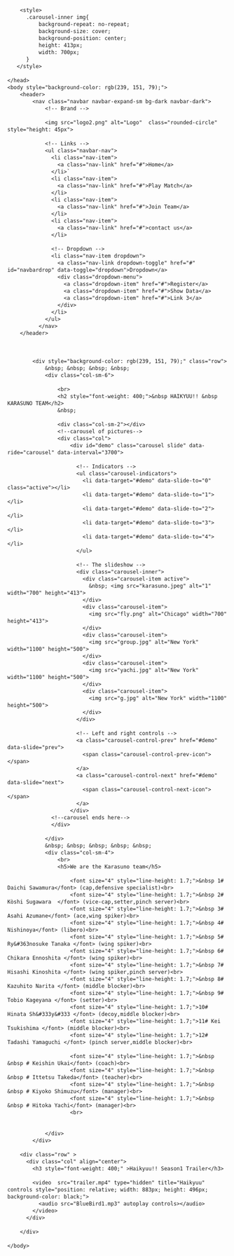 <!DOCTYPE html>
<html>
    <head>
        <title>KARASUNO</title>
        <meta charset="utf-8">
        <meta name="viewport" content="width=device-width, initial-scale=1">
        <link rel="stylesheet" href="https://maxcdn.bootstrapcdn.com/bootstrap/4.5.0/css/bootstrap.min.css">
        <script src="https://ajax.googleapis.com/ajax/libs/jquery/3.5.1/jquery.min.js"></script>
        <script src="https://cdnjs.cloudflare.com/ajax/libs/popper.js/1.16.0/umd/popper.min.js"></script>
        <script src="https://maxcdn.bootstrapcdn.com/bootstrap/4.5.0/js/bootstrap.min.js"></script>

        <style>
          .carousel-inner img{
              background-repeat: no-repeat;
              background-size: cover;
              background-position: center;
              height: 413px;
              width: 700px;
          }
       </style>

    </head>
    <body style="background-color: rgb(239, 151, 79);">
        <header>
            <nav class="navbar navbar-expand-sm bg-dark navbar-dark">
                <!-- Brand -->
                
                <img src="logo2.png" alt="Logo"  class="rounded-circle" style="height: 45px">
              
                <!-- Links -->
                <ul class="navbar-nav">
                  <li class="nav-item">
                    <a class="nav-link" href="#">Home</a>
                  </li>`
                  <li class="nav-item">
                    <a class="nav-link" href="#">Play Match</a>
                  </li>
                  <li class="nav-item">
                    <a class="nav-link" href="#">Join Team</a>
                  </li>
                  <li class="nav-item">
                    <a class="nav-link" href="#">contact us</a>
                  </li>
              
                  <!-- Dropdown -->
                  <li class="nav-item dropdown">
                    <a class="nav-link dropdown-toggle" href="#" id="navbardrop" data-toggle="dropdown">Dropdown</a>
                    <div class="dropdown-menu">
                      <a class="dropdown-item" href="#">Register</a>
                      <a class="dropdown-item" href="#">Show Data</a>
                      <a class="dropdown-item" href="#">Link 3</a>
                    </div>
                  </li>
                </ul>
              </nav>
        </header>


        
            <div style="background-color: rgb(239, 151, 79);" class="row">
                &nbsp; &nbsp; &nbsp; &nbsp;
                <div class="col-sm-6">
                  
                    <br>
                    <h2 style="font-weight: 400;">&nbsp HAIKYUU!! &nbsp  KARASUNO TEAM</h2>
                    &nbsp; 
                    
                    <div class="col-sm-2"></div>
                    <!--carousel of pictures-->
                    <div class="col">
                        <div id="demo" class="carousel slide" data-ride="carousel" data-interval="3700">

                          <!-- Indicators -->
                          <ul class="carousel-indicators">
                            <li data-target="#demo" data-slide-to="0" class="active"></li>
                            <li data-target="#demo" data-slide-to="1"></li>
                            <li data-target="#demo" data-slide-to="2"></li>
                            <li data-target="#demo" data-slide-to="3"></li>
                            <li data-target="#demo" data-slide-to="4"></li>
                          </ul>
                          
                          <!-- The slideshow -->
                          <div class="carousel-inner">
                            <div class="carousel-item active">
                              &nbsp; <img src="karasuno.jpeg" alt="1" width="700" height="413">
                            </div>
                            <div class="carousel-item">
                              <img src="fly.png" alt="Chicago" width="700" height="413">
                            </div>
                            <div class="carousel-item">
                              <img src="group.jpg" alt="New York" width="1100" height="500">
                            </div>
                            <div class="carousel-item">
                              <img src="yachi.jpg" alt="New York" width="1100" height="500">
                            </div>
                            <div class="carousel-item">
                              <img src="g.jpg" alt="New York" width="1100" height="500">
                            </div>
                          </div>
                          
                          <!-- Left and right controls -->
                          <a class="carousel-control-prev" href="#demo" data-slide="prev">
                            <span class="carousel-control-prev-icon"></span>
                          </a>
                          <a class="carousel-control-next" href="#demo" data-slide="next">
                            <span class="carousel-control-next-icon"></span>
                          </a>
                        </div>
                  <!--carousel ends here-->
                  </div>
                    
                </div>
                &nbsp; &nbsp; &nbsp; &nbsp; &nbsp;
                <div class="col-sm-4">
                    <br>
                    <h5>We are the Karasuno team</h5>
                    
                        <font size="4" style="line-height: 1.7;">&nbsp 1# Daichi Sawamura</font> (cap,defensive specialist)<br>
                        <font size="4" style="line-height: 1.7;">&nbsp 2# Kòshi Sugawara  </font> (vice-cap,setter,pinch server)<br>
                        <font size="4" style="line-height: 1.7;">&nbsp 3# Asahi Azumane</font> (ace,wing spiker)<br>
                        <font size="4" style="line-height: 1.7;">&nbsp 4# Nishinoya</font> (libero)<br>
                        <font size="4" style="line-height: 1.7;">&nbsp 5# Ry&#363nosuke Tanaka </font> (wing spiker)<br>
                        <font size="4" style="line-height: 1.7;">&nbsp 6# Chikara Ennoshita </font> (wing spiker)<br>
                        <font size="4" style="line-height: 1.7;">&nbsp 7# Hisashi Kinoshita </font> (wing spiker,pinch server)<br>
                        <font size="4" style="line-height: 1.7;">&nbsp 8#  Kazuhito Narita </font> (middle blocker)<br>
                        <font size="4" style="line-height: 1.7;">&nbsp 9#  Tobio Kageyana </font> (setter)<br>
                        <font size="4" style="line-height: 1.7;">10# Hinata Sh&#333y&#333 </font> (decoy,middle blocker)<br>
                        <font size="4" style="line-height: 1.7;">11# Kei Tsukishima </font> (middle blocker)<br>
                        <font size="4" style="line-height: 1.7;">12# Tadashi Yamaguchi </font> (pinch server,middle blocker)<br>

                        <font size="4" style="line-height: 1.7;">&nbsp &nbsp # Keishin Ukai</font> (coach)<br>
                        <font size="4" style="line-height: 1.7;">&nbsp &nbsp # Ittetsu Takeda</font> (teacher)<br>
                        <font size="4" style="line-height: 1.7;">&nbsp &nbsp # Kiyoko Shimuzu</font> (manager)<br>
                        <font size="4" style="line-height: 1.7;">&nbsp &nbsp # Hitoka Yachi</font> (manager)<br>
                        <br>
                        
                         
                </div>
            </div>  
        
        <div class="row" >
          <div class="col" align="center">
            <h3 style="font-weight: 400;" >Haikyuu!! Season1 Trailer</h3>
            
            <video  src="trailer.mp4" type="hidden" title="Haikyuu"  controls style="position: relative; width: 883px; height: 496px; background-color: black;">
              <audio src="BlueBird1.mp3" autoplay controls></audio>
            </video>
          </div>

        </div>
        
    </body>
</html>
